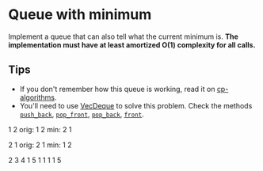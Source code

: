 # Queue with minimum

Implement a queue that can also tell what the current minimum is. **The implementation must have at least amortized O(1) complexity for all calls.**

## Tips

- If you don't remember how this queue is working, read it on [cp-algorithms](https://cp-algorithms.com/data_structures/stack_queue_modification.html).
- You'll need to use [VecDeque](https://doc.rust-lang.org/std/collections/struct.VecDeque.html) to solve this problem. Check the methods [`push_back`](https://doc.rust-lang.org/std/collections/struct.VecDeque.html#method.push_back), [`pop_front`](https://doc.rust-lang.org/std/collections/struct.VecDeque.html#method.pop_front), [`pop_back`](https://doc.rust-lang.org/std/collections/struct.VecDeque.html#method.pop_back), [`front`](https://doc.rust-lang.org/std/collections/struct.VecDeque.html#method.front).

1 2
orig: 1 2
min: 2 1

2 1
orig: 2 1
min: 1 2


2 3 4 1 5
1 1 1 1 5 